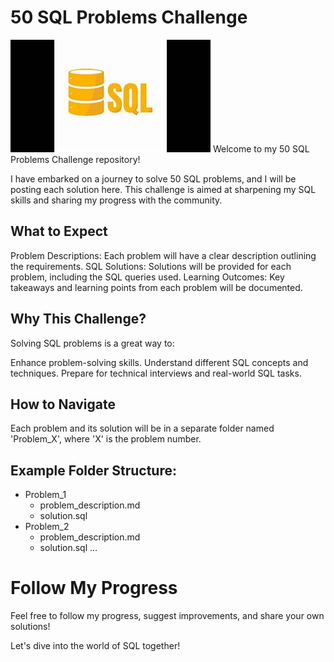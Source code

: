 # 50 SQL Problems Challenge
![SQL](https://github.com/Koteshgoud/50-problems-SQL-challenge/blob/main/th.jpeg)
Welcome to my 50 SQL Problems Challenge repository!

I have embarked on a journey to solve 50 SQL problems, and I will be posting each solution here. This challenge is aimed at sharpening my SQL skills and sharing my progress with the community.

## What to Expect
Problem Descriptions: Each problem will have a clear description outlining the requirements.
SQL Solutions: Solutions will be provided for each problem, including the SQL queries used.
Learning Outcomes: Key takeaways and learning points from each problem will be documented.
## Why This Challenge?
Solving SQL problems is a great way to:

Enhance problem-solving skills.
Understand different SQL concepts and techniques.
Prepare for technical interviews and real-world SQL tasks.
## How to Navigate
Each problem and its solution will be in a separate folder named 'Problem_X', where 'X' is the problem number.
## Example Folder Structure:
- Problem_1
  - problem_description.md
  - solution.sql
- Problem_2
  - problem_description.md
  - solution.sql
...


# Follow My Progress
Feel free to follow my progress, suggest improvements, and share your own solutions!

Let's dive into the world of SQL together!
